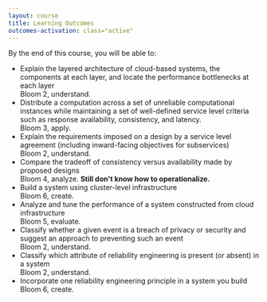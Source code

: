 ```yaml
---
layout: course
title: Learning Outcomes
outcomes-activation: class="active"
---
```

By the end of this course, you will be able to:

* Explain the layered architecture of cloud-based systems, the components at each layer, and locate the performance bottlenecks at each layer
  <div class="commentary">Bloom 2, understand.</div>
* Distribute a computation across a set of unreliable computational instances while maintaining a set of well-defined service level criteria such as response availability, consistency, and latency.
  <div class="commentary">Bloom 3, apply.</div>
* Explain the requirements imposed on a design by a service level agreement (including inward-facing objectives for subservices)
  <div class="commentary">Bloom 2, understand.</div>
* Compare the tradeoff of consistency versus availability made by proposed designs
  <div class="commentary">Bloom 4, analyze. <strong>Still don't know how to operationalize.</strong></div>
* Build a system using cluster-level infrastructure
  <div class="commentary">Bloom 6, create.</div>
* Analyze and tune the performance of a system constructed from cloud infrastructure
  <div class="commentary">Bloom 5, evaluate.</div>
* Classify whether a given event is a breach of privacy or security and suggest an approach to preventing such an event
  <div class="commentary">Bloom 2, understand.</div>
* Classify which attribute of reliability engineering is present (or absent) in a system
  <div class="commentary">Bloom 2, understand.</div>
* Incorporate one reliability engineering principle in a system you build
  <div class="commentary">Bloom 6, create.</div>
   
